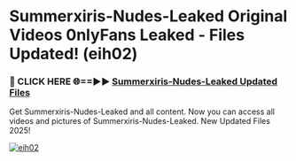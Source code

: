 # Summerxiris-Nudes-Leaked Original Videos 0nlyFans Leaked - Files Updated! (eih02)

<h3>🔴 CLICK HERE 🌐==►► <a href="https://tinyurl.com/yc6ubb5a" rel="nofollow">Summerxiris-Nudes-Leaked Updated Files</a></h3>

Get Summerxiris-Nudes-Leaked and all content. Now you can access all videos and pictures of Summerxiris-Nudes-Leaked. New Updated Files 2025!

[![eih02](https://i.imgur.com/7eu0CRL.gif)](https://tinyurl.com/yc6ubb5a)
